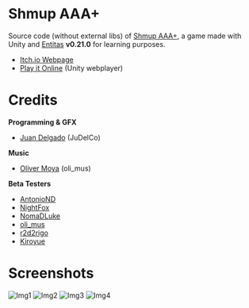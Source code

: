Shmup AAA+
=================

Source code (without external libs) of [Shmup AAA+](https://judelco.itch.io/shmup-aaa-plus), a game made with Unity and [Entitas](https://github.com/sschmid/Entitas-CSharp) **v0.21.0** for learning purposes.

- [Itch.io Webpage](https://judelco.itch.io/shmup-aaa-plus)
- [Play it Online](http://judelco.github.io/unity_builds/ShmupAAAp/) (Unity webplayer)

Credits
=================

**Programming & GFX**
* [Juan Delgado](https://twitter.com/judelco) (JuDelCo)

**Music**
* [Oliver Moya](https://twitter.com/oli_mus) (oli_mus)

**Beta Testers**
* [AntonioND](https://github.com/AntonioND)
* [NightFox](http://www.nightfoxandco.com/)
* [NomaDLuke](http://steamcommunity.com/id/NomaDLuke)
* [oli_mus](https://twitter.com/oli_mus)
* [r2d2rigo](https://twitter.com/r2d2rigo)
* [Kiroyue](http://steamcommunity.com/id/kiroyue)

Screenshots
=================

![Img1](http://i.imgur.com/WHeoV07.png)
![Img2](http://i.imgur.com/vZ1d0l4.png)
![Img3](http://i.imgur.com/dmMe7OE.png)
![Img4](http://i.imgur.com/hCJeWpk.png)
